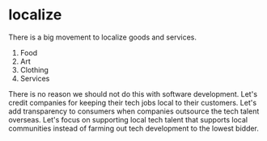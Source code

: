 # localize

There is a big movement to localize goods and services.
1. Food
2. Art
3. Clothing
4. Services

There is no reason we should not do this with software development. Let's credit companies for keeping their tech jobs local to their customers. Let's add transparency to consumers when companies outsource the tech talent overseas. Let's focus on supporting local tech talent that supports local communities instead of farming out tech development to the lowest bidder.
